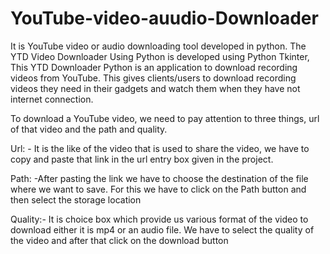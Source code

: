 # YouTube-video-auudio-Downloader
It is YouTube video or audio downloading tool developed in python.
The YTD Video Downloader Using Python is developed
using Python Tkinter, This YTD Downloader Python is an
application to download recording videos from YouTube.
This gives clients/users to download recording videos they
need in their gadgets and watch them when they have not
internet connection.

To download a YouTube video, we need to pay attention to three
things, url of that video and the path and quality.

Url: - It is the like of the video that is used to share the video, we
have to copy and paste that link in the url entry box given in the
project.

Path: -After pasting the link we have to choose the destination
of the file where we want to save. For this we have to click on the
Path button and then select the storage location

Quality:- It is choice box which provide us various format of the
video to download either it is mp4 or an audio file. We have to
select the quality of the video and after that click on the
download button
